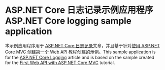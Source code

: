 # <a name="aspnet-core-logging-sample-application"></a><span data-ttu-id="4d9e2-101">ASP.NET Core 日志记录示例应用程序</span><span class="sxs-lookup"><span data-stu-id="4d9e2-101">ASP.NET Core logging sample application</span></span>

<span data-ttu-id="4d9e2-102">本示例应用程序用于 [ASP.NET Core 日志记录](https://docs.microsoft.com/aspnet/core/fundamentals/logging/index)文章，并且基于针对[使用 ASP.NET Core MVC 创建第一个 Web API](https://docs.microsoft.com/aspnet/core/tutorials/first-web-api) 教程创建的示例。</span><span class="sxs-lookup"><span data-stu-id="4d9e2-102">This sample application is for the [ASP.NET Core Logging](https://docs.microsoft.com/aspnet/core/fundamentals/logging/index) article and is based on the sample created for the [First Web API with ASP.NET Core MVC](https://docs.microsoft.com/aspnet/core/tutorials/first-web-api) tutorial.</span></span>
